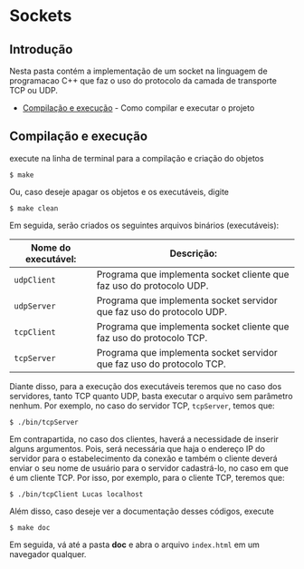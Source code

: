 # Sockets

## Introdução  

Nesta pasta contém a implementação de um socket na linguagem de programacao C++ que faz o uso do protocolo da camada de transporte TCP ou UDP.

- [Compilação e execução](#compilação-e-execução) - Como compilar e executar o projeto

## Compilação e execução  

execute na linha de terminal para a compilação e criação do objetos

```
$ make
```  
Ou, caso deseje apagar os objetos e os executáveis, digite  

```
$ make clean
```  
Em seguida, serão criados os seguintes arquivos binários (executáveis):

| Nome do executável: | Descrição: | 
| ---------- | ------------- |
|`udpClient` 	|Programa que implementa socket cliente que faz uso do protocolo UDP.  
|`udpServer` 	|Programa que implementa socket servidor que faz uso do protocolo UDP.  
|`tcpClient` 	|Programa que implementa socket cliente que faz uso do protocolo TCP.  
|`tcpServer` 	|Programa que implementa socket servidor que faz uso do protocolo TCP.  
  
Diante disso, para a execução dos executáveis teremos que no caso dos servidores, tanto TCP quanto UDP, basta executar o arquivo sem parâmetro nenhum. Por exemplo, no caso do servidor TCP, `tcpServer`, temos que:  

```
$ ./bin/tcpServer
```
Em contrapartida, no caso dos clientes, haverá a necessidade de inserir alguns argumentos. Pois, será necessária que haja o endereço IP do servidor para o estabelecimento da conexão e também o cliente deverá enviar o seu nome de usuário para o servidor cadastrá-lo, no caso em que é um cliente TCP. Por isso, por exemplo, para o cliente TCP, teremos que:

```
$ ./bin/tcpClient Lucas localhost
```

Além disso, caso deseje ver a documentação desses códigos, execute  

```
$ make doc
```  
Em seguida, vá até a pasta **doc** e abra o arquivo `index.html` em um navegador qualquer.   



